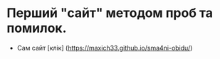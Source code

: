 # Перший "сайт" методом проб та помилок.

- Сам сайт [клік] (https://maxich33.github.io/sma4ni-obidu/)
